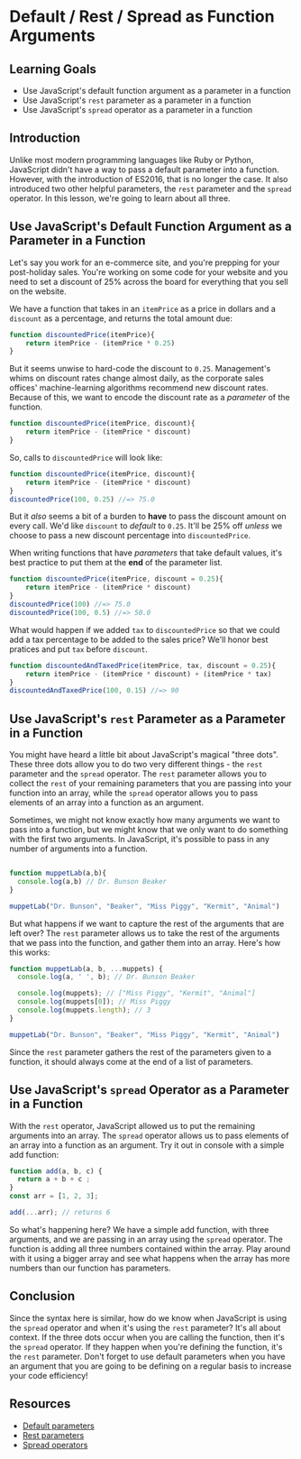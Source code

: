 # Default / Rest / Spread as Function Arguments

## Learning Goals

- Use JavaScript's default function argument as a parameter in a function
- Use JavaScript's `rest` parameter as a parameter in a function
- Use JavaScript's `spread` operator as a parameter in a function

## Introduction

Unlike most modern programming languages like Ruby or Python,
JavaScript didn't have a way to pass a default parameter into a function.
However, with the introduction of ES2016, that is no longer the case. It also
introduced two other helpful parameters, the `rest` parameter and the `spread`
operator. In this lesson, we're going to learn about all three.

## Use JavaScript's Default Function Argument as a Parameter in a Function

Let's say you work for an e-commerce site, and you're prepping for your
post-holiday sales. You're working on some code for your website and you need to
set a discount of 25% across the board for everything that you sell on the
website.

We have a function that takes in an `itemPrice` as a price in dollars and a
`discount` as a percentage, and returns the total amount due:

```js
function discountedPrice(itemPrice){
    return itemPrice - (itemPrice * 0.25)
}
```

But it seems unwise to hard-code the discount to `0.25`. Management's whims on
discount rates change almost daily, as the corporate sales offices' machine-learning
algorithms recommend new discount rates. Because of this, we want to encode the
discount rate as a _parameter_ of the function.

```js
function discountedPrice(itemPrice, discount){
    return itemPrice - (itemPrice * discount)
}
```

So, calls to `discountedPrice` will look like:

```js
function discountedPrice(itemPrice, discount){
    return itemPrice - (itemPrice * discount)
}
discountedPrice(100, 0.25) //=> 75.0
```

But it _also_ seems a bit of a burden to **have** to pass the discount amount
on every call. We'd like `discount` to _default_ to `0.25`. It'll be 25%
off _unless_ we choose to pass a new discount percentage into `discountedPrice`.

When writing functions that have _parameters_ that take default values, it's
best practice to put them at the **end** of the parameter list.

```js
function discountedPrice(itemPrice, discount = 0.25){
    return itemPrice - (itemPrice * discount)
}
discountedPrice(100) //=> 75.0
discountedPrice(100, 0.5) //=> 50.0
```

What would happen if we added `tax` to `discountedPrice` so that we could
add a tax percentage to be added to the sales price? We'll honor best
pratices and put `tax` before `discount`.

```js
function discountedAndTaxedPrice(itemPrice, tax, discount = 0.25){
    return itemPrice - (itemPrice * discount) + (itemPrice * tax)
}
discountedAndTaxedPrice(100, 0.15) //=> 90
```


## Use JavaScript's `rest` Parameter as a Parameter in a Function

You might have heard a little bit about JavaScript's magical "three dots". These three
dots allow you to do two very different things - the `rest` parameter and the
`spread` operator. The `rest` parameter allows you to collect the `rest` of your
remaining parameters that you are passing into your function into an array,
while the `spread` operator allows you to pass elements of an array into a
function as an argument.

Sometimes, we might not know exactly how many arguments we want to pass into a
function, but we might know that we only want to do something with the first two
arguments. In JavaScript, it's possible to pass in any number of arguments into
a function.

```js

function muppetLab(a,b){
  console.log(a,b) // Dr. Bunson Beaker
}

muppetLab("Dr. Bunson", "Beaker", "Miss Piggy", "Kermit", "Animal")
```

But what happens if we want to capture the rest of the arguments
that are left over? The `rest` parameter allows us to take the rest of the
arguments that we pass into the function, and gather them into an array. Here's
how this works:

```js
function muppetLab(a, b, ...muppets) {
  console.log(a, ' ', b); // Dr. Bunson Beaker

  console.log(muppets); // ["Miss Piggy", "Kermit", "Animal"]
  console.log(muppets[0]); // Miss Piggy
  console.log(muppets.length); // 3
}

muppetLab("Dr. Bunson", "Beaker", "Miss Piggy", "Kermit", "Animal")
```

Since the `rest` parameter gathers the rest of the parameters given to a
function, it should always come at the end of a list of parameters.

## Use JavaScript's `spread` Operator as a Parameter in a Function

With the `rest` operator, JavaScript allowed us to put the remaining arguments
into an array. The `spread` operator allows us to pass elements of an array into
a function as an argument. Try it out in console with a simple add function:

```js
function add(a, b, c) {
  return a + b + c ;
}
const arr = [1, 2, 3];

add(...arr); // returns 6
```

So what's happening here? We have a simple add function, with three arguments,
and we are passing in an array using the `spread` operator. The function is
adding all three numbers contained within the array. Play around with it using a
bigger array and see what happens when the array has more numbers than our
function has parameters.

## Conclusion

Since the syntax here is similar, how do we know when JavaScript is using the
`spread` operator and when it's using the `rest` parameter? It's all about
context. If the three dots occur when you are calling the function, then it's
the `spread` operator. If they happen when you're defining the function, it's
the `rest` parameter. Don't forget to use default parameters when you have an
argument that you are going to be defining on a regular basis to increase your
code efficiency!

## Resources

* [Default parameters][]
* [Rest parameters][]
* [Spread operators][]

[Default parameters]: https://developer.mozilla.org/en-US/docs/Web/JavaScript/Reference/Functions/Default_parameters
[Rest parameters]: https://developer.mozilla.org/en-US/docs/Web/JavaScript/Reference/Functions/rest_parameters
[Spread operators]: https://developer.mozilla.org/en-US/docs/Web/JavaScript/Reference/Operators/Spread_syntax
